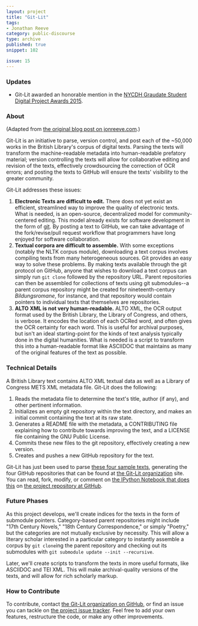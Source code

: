 ```yaml
---
layout: project
title: "Git-Lit"
tags:
- Jonathan Reeve 
category: public-discourse
type: archive
published: true
snippet: 102

issue: 15
---
```


### Updates

 - Git-Lit awarded an honorable mention in the [NYCDH Graudate Student Digital Project Awards 2015](http://nycdh.org/nycdh-graduate-student-digital-project-awards-2015/). 

### About

(Adapted from [the original blog post on jonreeve.com](http://jonreeve.com/2015/09/introducing-git-lit/).)

Git-Lit is an initiative to parse, version control, and post each of the ~50,000 works in the British Library's corpus of digital texts. Parsing the texts will transform the machine-readable metadata into human-readable prefatory material; version controlling the texts will allow for collaborative editing and revision of the texts, effectively crowdsourcing the correction of OCR errors; and posting the texts to GitHub will ensure the texts' visibility to the greater community.  

Git-Lit addresses these issues: 

1. **Electronic Texts are difficult to edit.** There does not yet exist an efficient, streamlined way to improve the quality of electronic texts. What is needed, is an open-source, decentralized model for community-centered editing. This model already exists for software development in the form of [git](https://git-scm.com/book/en/v2/Getting-Started-About-Version-Control). By posting a text to GitHub, we can take advantage of the fork/revise/pull request workflow that programmers have long enjoyed for software collaboration.  
2. **Textual corpora are difficult to assemble.** With some exceptions (notably the NLTK corpus module), downloading a text corpus involves compiling texts from many heterogeneous sources. Git provides an easy way to solve these problems. By making texts available through the git protocol on GitHub, anyone that wishes to download a text corpus can simply run `git clone` followed by the repository URL. Parent repositories can then be assembled for collections of texts using git submodules--a parent corpus repository might be created for nineteenth-century _Bildungsromane_, for instance, and that repository would contain pointers to individual texts that themselves are repositories. 
3. **ALTO XML is not very human-readable.** ALTO XML, the OCR output format used by the British Library, the Library of Congress, and others, is verbose. It encodes the location of each OCRed word, and often gives the OCR certainty for each word. This is useful for archival purposes, but isn't an ideal starting-point for the kinds of text analysis typically done in the digital humanities. What is needed is a script to transform this into a human-readable format like ASCIIDOC that maintains as many of the original features of the text as possible.   

### Technical Details

A British Library text contains ALTO XML textual data as well as a Library of Congress METS XML metadata file. Git-Lit does the following:

1. Reads the metadata file to determine the text's title, author (if any), and other pertinent information. 
2. Initializes an empty git repository within the text directory, and makes an initial commit containing the text at its raw state. 
3. Generates a README file with the metadata, a CONTRIBUTING file explaining how to contribute towards improving the text, and a LICENSE file containing the GNU Public License. 
4. Commits these new files to the git repository, effectively creating a new version. 
5. Creates and pushes a new GitHub repository for the text. 

Git-Lit has just been used to parse [these four sample texts](https://github.com/JonathanReeve/git-lit/tree/master/data), generating the four GitHub repositories that can be found at [the Git-Lit organization](https://github.com/Git-Lit) site. You can read, fork, modify, or comment on [the IPython Notebook that does this](https://github.com/JonathanReeve/git-lit/blob/master/main.ipynb) on [the project repository at GitHub](https://github.com/JonathanReeve/git-lit).

### Future Phases

As this project develops, we'll create indices for the texts in the form of submodule pointers. Category-based parent repositories might include "17th Century Novels," "18th Century Correspondence," or simply "Poetry," but the categories are not mutually exclusive by necessity. This will allow a literary scholar interested in a particular category to instantly assemble a corpus by `git clone`ing the parent repository and checking out its submodules with `git submodule update --init --recursive`. 

Later, we'll create scripts to transform the texts in more useful formats, like ASCIIDOC and TEI XML. This will make archival-quality versions of the texts, and will allow for rich scholarly markup. 

### How to Contribute

To contribute, contact [the Git-Lit organization on GitHub](https://github.com/git-lit), or find an issue you can tackle on [the project issue tracker](https://github.com/JonathanReeve/git-lit/issues). Feel free to add your own features, restructure the code, or make any other improvements. 

